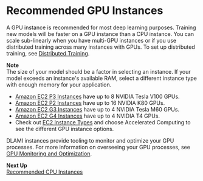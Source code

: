 # Recommended GPU Instances<a name="gpu"></a>

A GPU instance is recommended for most deep learning purposes\. Training new models will be faster on a GPU instance than a CPU instance\. You can scale sub\-linearly when you have multi\-GPU instances or if you use distributed training across many instances with GPUs\. To set up distributed training, see [Distributed Training](distributed-training.md)\. 

**Note**  
The size of your model should be a factor in selecting an instance\. If your model exceeds an instance's available RAM, select a different instance type with enough memory for your application\. 
+ [Amazon EC2 P3 Instances](https://aws.amazon.com/ec2/instance-types/p3/) have up to 8 NVIDIA Tesla V100 GPUs\.
+ [Amazon EC2 P2 Instances](https://aws.amazon.com/ec2/instance-types/p2/) have up to 16 NVIDIA K80 GPUs\.
+ [Amazon EC2 G3 Instances](https://aws.amazon.com/ec2/instance-types/g3/) have up to 4 NVIDIA Tesla M60 GPUs\.
+ [Amazon EC2 G4 Instances](https://aws.amazon.com/ec2/instance-types/g4/) have up to 4 NVIDIA T4 GPUs\.
+ Check out [EC2 Instance Types](https://aws.amazon.com/ec2/instance-types/) and choose Accelerated Computing to see the different GPU instance options\.

DLAMI instances provide tooling to monitor and optimize your GPU processes\. For more information on overseeing your GPU processes, see [GPU Monitoring and Optimization](tutorial-gpu.md)\.

**Next Up**  
[Recommended CPU Instances](cpu.md)
